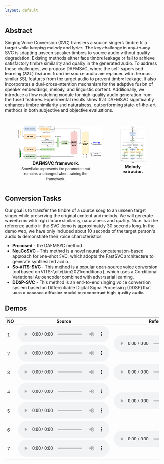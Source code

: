 ```yaml
---
layout: default
---
```


## Abstract

Singing Voice Conversion (SVC) transfers a source singer’s timbre to a target while keeping melody and lyrics. The key challenge in any-to-any SVC is adapting unseen speaker timbres to source audio without quality degradation. Existing methods either face timbre leakage or fail to achieve satisfactory timbre similarity and quality in the generated audio. To address these challenges, we propose DAFMSVC, where the self-supervised learning (SSL) features from the source audio are replaced with the most similar SSL features from the target audio to prevent timbre leakage. It also incorporates a dual-cross-attention mechanism for the adaptive fusion of speaker embeddings, melody, and linguistic content. Additionally, we introduce a flow matching module for high-quality audio generation from the fused features. Experimental results show that DAFMSVC significantly enhances timbre similarity and naturalness, outperforming state-of-the-art methods in both subjective and objective evaluations.
<br>
<br>



<div style="display: flex; justify-content: space-between; align-items: flex-start;">
    <figure style="text-align: center;">
        <img src="all.png" alt="Image 1" style="max-width: 110% ">
		<figcaption style="text-align: center;">
            <strong>DAFMSVC framework.</strong><br>
            <small>Snowflake represents the parameter that remains unchanged when training the framework.</small>
        </figcaption>
    </figure>
    <figure style="text-align: center;">
        <img src="attention.png" alt="Image 2" style="max-width: 98%">
        <figcaption style="text-align: center;"><strong>Melody extractor.</strong></figcaption>
    </figure>
</div>



## Conversion Tasks

Our goal is to transfer the timbre of a source song to an unseen target singer while preserving the original content and melody.
We will generate waveforms with high timbre similarity, naturalness and quality.
Note that the reference audio in the SVC demo is approximately 30 seconds long. In the demo web, we have only included about 10 seconds of the target person's audio to demonstrate their voice characteristics.

- **Proposed** - the DAFMSVC method.
- **NeuCoSVC** - This method is a novel neural concatenation-based approach for one-shot SVC, which adopts the FastSVC architecture to generate synthesized audio.
- **So-VITS-SVC** - This method is a popular open-source voice conversion tool based on VITS~\cite{kim2021conditional}, which uses a Conditional Variational Autoencoder combined with adversarial learning.
- **DDSP-SVC** - This method is an end-to-end singing voice conversion system based on Differentiable Digital Signal Processing (DDSP) that uses a cascade diffusion model to reconstruct high-quality audio.




## Demos

<div class="table-wrapper">

<table>
<thead>
<tr class="header">
<th>NO</th>
<th>Source</th>
<th>Reference</th>
<th>Proposed</th>
<th>NeuCoSVC</th>
<th>So-VITS-SVC</th>
<th>DDSP-SVC</th>



</tr>
</thead>
<tbody>
<tr class="odd">
<td>1</td>
<td><audio controls>
				<source src="audios\example\gt\ManRaw_1_达尔文_11.wav" type="audio/mpeg">
				Your browser does not support this audio format.
			</audio></td>
<td rowspan="2"><audio controls>
				<source src="audios\example\ref\M26_ref.wav" type="audio/mpeg">
				Your browser does not support this audio format.
			</audio></td>
<td><audio controls>
				<source src="audios\example\pro_infer\ManRaw_1_达尔文_11_to_M_26_26.wav" type="audio/mpeg">
				Your browser does not support this audio format.
			</audio></td>
<td><audio controls>
				<source src="audios\example\neuco_infer\ManRaw_1_达尔文_11_to_M_26_26.wav" type="audio/mpeg">
				Your browser does not support this audio format.
			</audio></td>
<td><audio controls>
				<source src="audios\example\sovits_infer\ManRaw_1_达尔文_11_to_M_26_26.wav" type="audio/mpeg">
				Your browser does not support this audio format.
			</audio></td>
<td><audio controls>
				<source src="audios\example\ddsp_infer\ManRaw_1_达尔文_11_to_M_26_26.wav" type="audio/mpeg">
				Your browser does not support this audio format.
			</audio></td>
</tr>


<tr class="odd">
<td>2</td>
<td><audio controls>
				<source src="audios\example\gt\WomanRaw_37_需要人陪_15.wav" type="audio/mpeg">
				Your browser does not support this audio format.
			</audio></td>
<td><audio controls>
				<source src="audios\example\pro_infer\WomanRaw_37_需要人陪_15_to_M_26_26.wav" type="audio/mpeg">
				Your browser does not support this audio format.
			</audio></td>
<td><audio controls>
				<source src="audios\example\neuco_infer\WomanRaw_37_需要人陪_15_to_M_26_26.wav" type="audio/mpeg">
				Your browser does not support this audio format.
			</audio></td>
<td><audio controls>
				<source src="audios\example\sovits_infer\WomanRaw_37_需要人陪_15_to_M_26_26.wav" type="audio/mpeg">
				Your browser does not support this audio format.
			</audio></td>
<td><audio controls>
				<source src="audios\example\ddsp_infer\WomanRaw_37_需要人陪_15_to_M_26_26.wav" type="audio/mpeg">
				Your browser does not support this audio format.
			</audio></td>
</tr>


<tr class="odd">
<td>3</td>
<td><audio controls>
				<source src="audios\example\gt\ManRaw_17_方圆几里_29.wav" type="audio/mpeg">
				Your browser does not support this audio format.
			</audio></td>
<td><audio controls>
				<source src="audios\example\ref\M27_ref.wav" type="audio/mpeg">
				Your browser does not support this audio format.
			</audio></td>
<td><audio controls>
				<source src="audios\example\pro_infer\ManRaw_17_方圆几里_29_to_M_27_27.wav" type="audio/mpeg">
				Your browser does not support this audio format.
			</audio></td>
<td><audio controls>
				<source src="audios\example\neuco_infer\ManRaw_17_方圆几里_29_to_M_27_27.wav" type="audio/mpeg">
				Your browser does not support this audio format.
			</audio></td>
<td><audio controls>
				<source src="audios\example\sovits_infer\ManRaw_17_方圆几里_29_to_M_27_27.wav" type="audio/mpeg">
				Your browser does not support this audio format.
			</audio></td>
<td><audio controls>
				<source src="audios\example\ddsp_infer\ManRaw_17_方圆几里_29_to_M_27_27.wav" type="audio/mpeg">
				Your browser does not support this audio format.
			</audio></td>
</tr>


<tr class="odd">
<td>4</td>
<td><audio controls>
				<source src="audios\example\gt\WomanRaw_6_爱笑的眼睛_40.wav" type="audio/mpeg">
				Your browser does not support this audio format.
			</audio></td>
<td rowspan="2"><audio controls>
				<source src="audios\example\ref\W46_ref.wav" type="audio/mpeg">
				Your browser does not support this audio format.
			</audio></td>
<td><audio controls>
				<source src="audios\example\pro_infer\WomanRaw_6_爱笑的眼睛_40_to_W_46_46.wav" type="audio/mpeg">
				Your browser does not support this audio format.
			</audio></td>
<td><audio controls>
				<source src="audios\example\neuco_infer\WomanRaw_6_爱笑的眼睛_40_to_W_46_46.wav" type="audio/mpeg">
				Your browser does not support this audio format.
			</audio></td>
<td><audio controls>
				<source src="audios\example\sovits_infer\WomanRaw_6_爱笑的眼睛_40_to_W_46_46.wav" type="audio/mpeg">
				Your browser does not support this audio format.
			</audio></td>
<td><audio controls>
				<source src="audios\example\ddsp_infer\WomanRaw_6_爱笑的眼睛_40_to_W_46_46.wav" type="audio/mpeg">
				Your browser does not support this audio format.
			</audio></td>
</tr>


<tr class="odd">
<td>5</td>
<td><audio controls>
				<source src="audios\example\gt\WomanRaw_16_光_9.wav" type="audio/mpeg">
				Your browser does not support this audio format.
			</audio></td>
<td><audio controls>
				<source src="audios\example\pro_infer\WomanRaw_16_光_9_to_W_46_46.wav" type="audio/mpeg">
				Your browser does not support this audio format.
			</audio></td>
<td><audio controls>
				<source src="audios\example\neuco_infer\WomanRaw_16_光_9_to_W_46_46.wav" type="audio/mpeg">
				Your browser does not support this audio format.
			</audio></td>
<td><audio controls>
				<source src="audios\example\sovits_infer\WomanRaw_16_光_9_to_W_46_46.wav" type="audio/mpeg">
				Your browser does not support this audio format.
			</audio></td>
<td><audio controls>
				<source src="audios\example\ddsp_infer\WomanRaw_16_光_9_to_W_46_46.wav" type="audio/mpeg">
				Your browser does not support this audio format.
			</audio></td>
</tr>


<tr class="odd">
<td>6</td>
<td><audio controls>
				<source src="audios\example\gt\WomanRaw_25_易燃易爆炸_25.wav" type="audio/mpeg">
				Your browser does not support this audio format.
			</audio></td>
<td rowspan="2"><audio controls>
				<source src="audios\example\ref\W47_ref.wav" type="audio/mpeg">
				Your browser does not support this audio format.
			</audio></td>
<td><audio controls>
				<source src="audios\example\pro_infer\WomanRaw_25_易燃易爆炸_25_to_W_47_47.wav" type="audio/mpeg">
				Your browser does not support this audio format.
			</audio></td>
<td><audio controls>
				<source src="audios\example\neuco_infer\WomanRaw_25_易燃易爆炸_25_to_W_47_47.wav" type="audio/mpeg">
				Your browser does not support this audio format.
			</audio></td>
<td><audio controls>
				<source src="audios\example\sovits_infer\WomanRaw_25_易燃易爆炸_25_to_W_47_47.wav" type="audio/mpeg">
				Your browser does not support this audio format.
			</audio></td>
<td><audio controls>
				<source src="audios\example\ddsp_infer\WomanRaw_25_易燃易爆炸_25_to_W_47_47.wav" type="audio/mpeg">
				Your browser does not support this audio format.
			</audio></td>
</tr>


<tr class="odd">
<td>7</td>
<td><audio controls>
				<source src="audios\example\gt\WomanRaw_1_大鱼_9.wav" type="audio/mpeg">
				Your browser does not support this audio format.
			</audio></td>
<td><audio controls>
				<source src="audios\example\pro_infer\WomanRaw_1_大鱼_9_to_W_47_47.wav" type="audio/mpeg">
				Your browser does not support this audio format.
			</audio></td>
<td><audio controls>
				<source src="audios\example\neuco_infer\WomanRaw_1_大鱼_9_to_W_47_47.wav" type="audio/mpeg">
				Your browser does not support this audio format.
			</audio></td>
<td><audio controls>
				<source src="audios\example\sovits_infer\WomanRaw_1_大鱼_9_to_W_47_47.wav" type="audio/mpeg">
				Your browser does not support this audio format.
			</audio></td>
<td><audio controls>
				<source src="audios\example\ddsp_infer\WomanRaw_1_大鱼_9_to_W_47_47.wav" type="audio/mpeg">
				Your browser does not support this audio format.
			</audio></td>
</tr>


</tbody>
</table>

  

  
  <br>
  <br>
